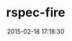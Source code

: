 ---
layout: post
title:  "rspec-fire"
repo:   "xaviershay/rspec-fire"
date:   2015-02-18 17:18:30
gemurl: http://github.com/xaviershay/rspec-fire
---